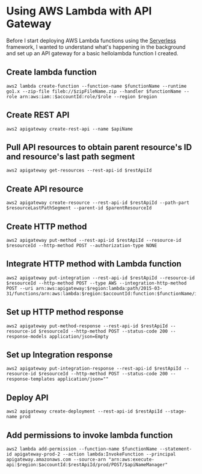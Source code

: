 # Using AWS Lambda with API Gateway

Before I start deploying AWS Lambda functions using the [Serverless](https://serverless.com) framework, I wanted to understand what's happening in the background and set up an API gateway for a basic hellolambda function I created.

## Create lambda function

	aws2 lambda create-function --function-name $functionName --runtime go1.x --zip-file fileb://$zipFileName.zip --handler $functionName --role arn:aws:iam::$accountId:role/$role --region $region

## Create REST API

	aws2 apigateway create-rest-api --name $apiName

## Pull API resources to obtain parent resource's ID and resource's last path segment

	aws2 apigateway get-resources --rest-api-id $restApiId

## Create API resource

	aws2 apigateway create-resource --rest-api-id $restApiId --path-part $resourceLastPathSegment --parent-id $parentResourceId

## Create HTTP method

	aws2 apigateway put-method --rest-api-id $restApiId --resource-id $resourceId --http-method POST --authorization-type NONE

## Integrate HTTP method with Lambda function

	aws2 apigateway put-integration --rest-api-id $restApiId --resource-id $resourceId --http-method POST --type AWS --integration-http-method POST --uri arn:aws:apigateway:$region:lambda:path/2015-03-31/functions/arn:aws:lambda:$region:$accountId:function:$functionName/invocations

## Set up HTTP method response

	aws2 apigateway put-method-response --rest-api-id $restApiId --resource-id $resourceId --http-method POST --status-code 200 --response-models application/json=Empty

## Set up Integration response

	aws2 apigateway put-integration-response --rest-api-id $restApiId --resource-id $resourceId --http-method POST --status-code 200 --response-templates application/json=""

## Deploy API

	aws2 apigateway create-deployment --rest-api-id $restApiId --stage-name prod

## Add permissions to invoke lambda function

	aws2 lambda add-permission --function-name $functionName --statement-id apigateway-prod-2 --action lambda:InvokeFunction --principal apigateway.amazonaws.com --source-arn "arn:aws:execute-api:$region:$accountId:$restApiId/prod/POST/$apiNameManager"
